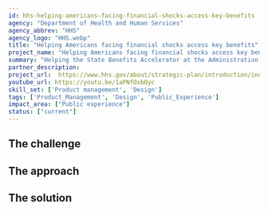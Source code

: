 ```yaml
---
id: hhs-helping-americans-facing-financial-shocks-access-key-benefits
agency: "Department of Health and Human Services"
agency_abbrev: "HHS"
agency_logo: "HHS.webp"
title: "Helping Americans facing financial shocks access key benefits"
project_name: "Helping Americans facing financial shocks access key benefits"
summary: "Helping the State Benefits Accelerator at the Administration for Children and Families make it easier for millions of people to apply for benefits like healthcare, cash assistance, food assistance, utility assistance, and child care subsidies."
partner_description: 
project_url:  https://www.hhs.gov/about/strategic-plan/introduction/index.html
youtube_url: https://youtu.be/1aPNfOxbQyc
skill_set: ['Product management', 'Design']
tags: ['Product_Management', 'Design', 'Public_Experience']
impact_area: ["Public experience"]
status: ["current"]
---
```


## The challenge

## The approach

## The solution 

